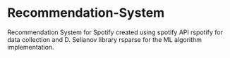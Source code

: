 # Recommendation-System
Recommendation System for Spotify created using spotify API rspotify for data collection and D. Selianov library rsparse for the ML algorithm implementation.
